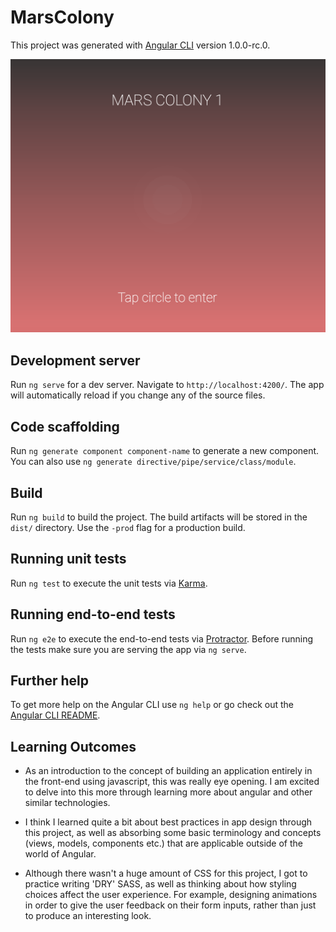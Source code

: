 # MarsColony

This project was generated with [Angular CLI](https://github.com/angular/angular-cli) version 1.0.0-rc.0.

![Alt text](/src/assets/images/screen-shot.png?raw=true "Optional Title")

## Development server
Run `ng serve` for a dev server. Navigate to `http://localhost:4200/`. The app will automatically reload if you change any of the source files.

## Code scaffolding

Run `ng generate component component-name` to generate a new component. You can also use `ng generate directive/pipe/service/class/module`.

## Build

Run `ng build` to build the project. The build artifacts will be stored in the `dist/` directory. Use the `-prod` flag for a production build.

## Running unit tests

Run `ng test` to execute the unit tests via [Karma](https://karma-runner.github.io).

## Running end-to-end tests

Run `ng e2e` to execute the end-to-end tests via [Protractor](http://www.protractortest.org/).
Before running the tests make sure you are serving the app via `ng serve`.

## Further help

To get more help on the Angular CLI use `ng help` or go check out the [Angular CLI README](https://github.com/angular/angular-cli/blob/master/README.md).


## Learning Outcomes

* As an introduction to the concept of building an application entirely in the front-end using javascript, this was really eye opening. I am excited to delve into this more through learning more about angular and other similar technologies.

* I think I learned quite a bit about best practices in app design through this project, as well as absorbing some basic terminology and concepts (views, models, components etc.) that are applicable outside of the world of Angular.

* Although there wasn't a huge amount of CSS for this project, I got to practice writing 'DRY' SASS, as well as thinking about how styling choices affect the user experience. For example, designing animations in order to give the user feedback on their form inputs, rather than just to produce an interesting look.




